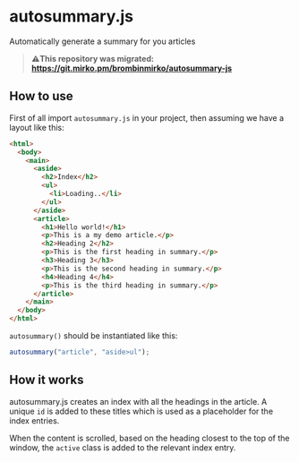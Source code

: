 # autosummary.js
Automatically generate a summary for you articles

> **⚠️This repository was migrated: https://git.mirko.pm/brombinmirko/autosummary-js**

## How to use
First of all import `autosummary.js` in your project, then assuming we have a layout like this:
```html
<html>
  <body>
    <main>
      <aside>
        <h2>Index</h2>
        <ul>
          <li>Loading..</li>
        </ul>
      </aside>
      <article>
        <h1>Hello world!</h1>
        <p>This is a my demo article.</p>
        <h2>Heading 2</h2>
        <p>This is the first heading in summary.</p>
        <h3>Heading 3</h3>
        <p>This is the second heading in summary.</p>
        <h4>Heading 4</h4>
        <p>This is the third heading in summary.</p>
      </article>
    </main>
  </body>
</html>
```
`autosummary()` should be instantiated like this:
```javascript
autosummary("article", "aside>ul");
```

## How it works
autosummary.js creates an index with all the headings in the article. A unique `id` is added to these titles which is used as a placeholder for the index entries.

When the content is scrolled, based on the heading closest to the top of the window, the `active` class is added to the relevant index entry.
